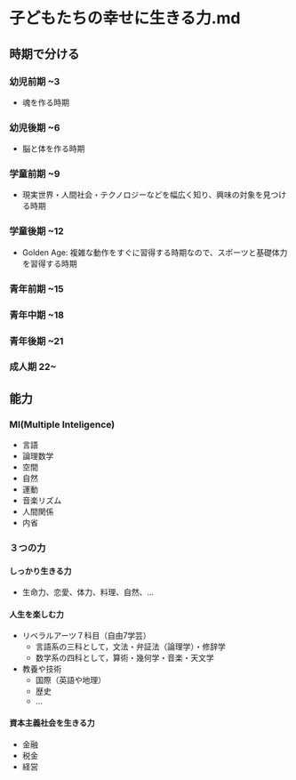 # 子どもたちの幸せに生きる力.md
## 時期で分ける
### 幼児前期 ~3
- 魂を作る時期
### 幼児後期 ~6
- 脳と体を作る時期
### 学童前期 ~9
- 現実世界・人間社会・テクノロジーなどを幅広く知り、興味の対象を見つける時期
### 学童後期 ~12
- Golden Age: 複雑な動作をすぐに習得する時期なので、スポーツと基礎体力を習得する時期
### 青年前期 ~15
### 青年中期 ~18
### 青年後期 ~21
### 成人期  22~

## 能力
### MI(Multiple Inteligence)
- 言語
- 論理数学
- 空間
- 自然
- 運動
- 音楽リズム
- 人間関係
- 内省

### ３つの力
#### しっかり生きる力
- 生命力、恋愛、体力、料理、自然、...
#### 人生を楽しむ力
- リベラルアーツ７科目（自由7学芸）
  - 言語系の三科として，文法・弁証法（論理学）・修辞学
  - 数学系の四科として，算術・幾何学・音楽・天文学
- 教養や技術
  - 国際（英語や地理）
  - 歴史
  - ...
#### 資本主義社会を生きる力
- 金融
- 税金
- 経営


